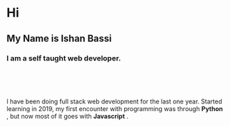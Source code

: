 # Hi
## My  Name is **Ishan Bassi**
### I am a self taught web developer.
<br  />
<br  />
<br  />


I have been doing full stack web development for the last one year. Started learning in 2019, my first encounter with programming was through **Python** , but now most of it goes with **Javascript** .










